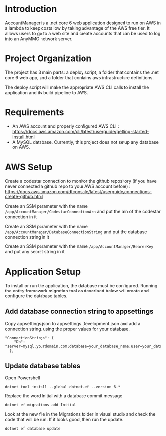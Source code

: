# Introduction

AccountManager is a .net core 6 web application designed to run on AWS in a lambda to keep costs low by taking advantage of the AWS free tier.
It allows users to go to a web site and create accounts that can be used to log into an AnyMMO network server.

# Project Organization

The project has 3 main parts: a deploy script, a folder that contains the .net core 6 web app, and a folder that contains aws infrastructure definitions.

The deploy script will make the appropriate AWS CLI calls to install the application and its build pipeline to AWS.

# Requirements

* An AWS account and properly configured AWS CLI : https://docs.aws.amazon.com/cli/latest/userguide/getting-started-install.html
* A MySQL database.  Currently, this project does not setup any database on AWS.

# AWS Setup

Create a codestar connection to monitor the github repository (if you have never connected a github repo to your AWS account before) : https://docs.aws.amazon.com/dtconsole/latest/userguide/connections-create-github.html

Create an SSM parameter with the name `/app/AccountManager/CodestarConnectionArn` and put the arn of the codestar connection in it

Create an SSM parameter with the name `/app/AccountManager/DatabaseConnectionString` and put the database connection string in it

Create an SSM parameter with the name `/app/AccountManager/BearerKey` and put any secret string in it

# Application Setup

To install or run the application, the database must be configured.  Running the entity framework migration tool as described below will create and configure the database tables.

## Add database connection string to appsettings

Copy appsettings.json to appsettings.Development.json and add a connection string, using the proper values for your database.

```
"ConnectionStrings": {
    "Db": "server=mysql.yourdomain.com;database=your_database_name;user=your_database_user_name;password=your_database_password"
  },
```

## Update database tables

Open Powershell

`dotnet tool install --global dotnet-ef --version 6.*`

Replace the word Initial with a database commit message

`dotnet ef migrations add Initial`

Look at the new file in the Migrations folder in visual studio and check the code that will be run.  If it looks good, then run the update.

`dotnet ef database update`
